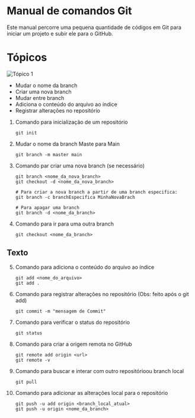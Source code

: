 # Manual de comandos Git

Este manual percorre uma pequena quantidade de códigos em Git para iniciar um projeto e subir ele para o GitHub.

# Tópicos
![Tópico 1](https://github.com/TymotheoTrisch/UC10_Documentacao#texto)
+ Mudar o nome da branch
+ Criar uma nova branch
+ Mudar entre branch
+ Adiciona o conteúdo do arquivo ao índice
+ Registrar alterações no repositório

1. Comando para inicialização de um repositório
    
    ```
    git init
    ```
    
2. Mudar o nome da branch Maste para Main
    
    ```
    git branch -m master main
    ```
    
3. Comando par criar uma nova branch (se necessário)
    
    ```
    git branch <nome_da_nova_branch>
    git checkout -d <nome_da_nova_branch>
    
    # Para criar a nova branch a partir de uma branch especifica:
    git branch -c branchEspecifica MinhaNovaBrach
    
    # Para apagar uma branch
    git branch -d <nome_da_branch>
    ```
    
4. Comando para ir para uma outra branch 
    
    ```
    git checkout <nome_da_branch>
    ```

## Texto
5. Comando para adiciona o conteúdo do arquivo ao índice
    
    ```
    git add <nome_do_arquivo>
    git add .
    ```
    
6. Comando para registrar alterações no repositório (Obs: feito após o git add)
    
    ```
    git commit -m "mensagem de Commit"
    ```
    
7. Comando para verificar o status do repositório
    
    ```
    git status
    ```
    
8. Comando para criar a origem remota no GitHub
    
    ```
    git remote add origin <url>
    git remote -v
    ```
    
9. Comando para buscar e interar com  outro repositórioou branch local
    
    ```
    git pull
    ```
    
10. Comando para adicionar as alterações local para o repositório
    
    ```
    git push -u add origin <branch_local_atual>
    git push -u origin <nome_da_branch>
    ```
